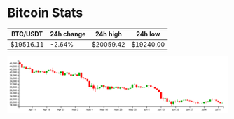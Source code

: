 # Bitcoin Stats

BTC/USDT|24h change|24h high|24h low|
|---|---|---|---|
|$19516.11|-2.64%|$20059.42|$19240.00|

<img src="./chart.svg">

